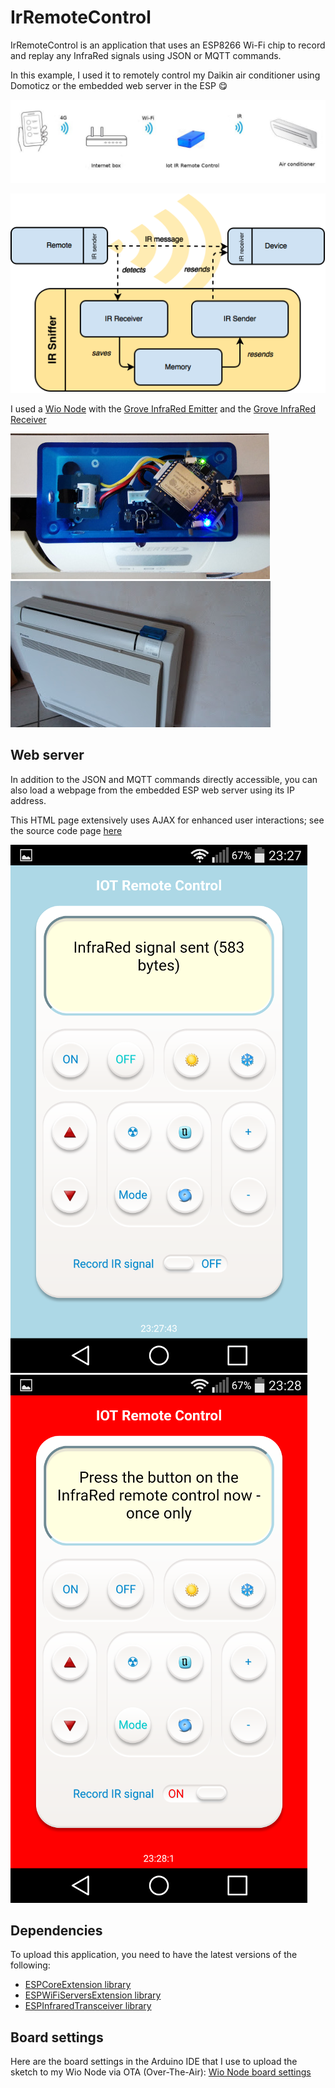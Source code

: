 # IrRemoteControl

IrRemoteControl is an application that uses an ESP8266 Wi-Fi chip to record and replay any InfraRed signals using JSON or MQTT commands.

In this example, I used it to remotely control my Daikin air conditioner using Domoticz or the embedded web server in the ESP :yum:

![Web remote control](https://github.com/gerald-guiony/ESPInfraredTransceiver/blob/master/examples/IrRemoteControl/doc/img/Iot_remote.JPG)

![InfraRed sniffer](https://github.com/gerald-guiony/ESPInfraredTransceiver/blob/master/examples/IrRemoteControl/doc/img/ir-sniffer-1.png)

I used a [Wio Node](https://wiki.seeedstudio.com/Wio_Node/) with the [Grove InfraRed Emitter](https://wiki.seeedstudio.com/Grove-Infrared_Emitter/) 
and the [Grove InfraRed Receiver](https://wiki.seeedstudio.com/Grove-Infrared_Receiver/)

![Board](https://github.com/gerald-guiony/ESPInfraredTransceiver/blob/master/examples/IrRemoteControl/doc/img/IR-board.jpg)
![Daikin](https://github.com/gerald-guiony/ESPInfraredTransceiver/blob/master/examples/IrRemoteControl/doc/img/Daikin.jpg)

## Web server

In addition to the JSON and MQTT commands directly accessible, you can also load a webpage from the embedded ESP web server using its IP address.

This HTML page extensively uses AJAX for enhanced user interactions; see the source code page [here](https://github.com/gerald-guiony/ESPInfraredTransceiver/blob/master/examples/IrRemoteControl/doc/html/WebServer.html)

![Send IR signal](https://github.com/gerald-guiony/ESPInfraredTransceiver/blob/master/examples/IrRemoteControl/doc/img/IR-send.png)
![Record IR signal](https://github.com/gerald-guiony/ESPInfraredTransceiver/blob/master/examples/IrRemoteControl/doc/img/IR-record.png) 

## Dependencies

To upload this application, you need to have the latest versions of the following:
* [ESPCoreExtension library](https://github.com/gerald-guiony/ESPCoreExtension)
* [ESPWiFiServersExtension library](https://github.com/gerald-guiony/ESPWiFiServersExtension)
* [ESPInfraredTransceiver library](https://github.com/gerald-guiony/ESPInfraredTransceiver)

## Board settings

Here are the board settings in the Arduino IDE that I use to upload the sketch to my Wio Node via OTA (Over-The-Air): [Wio Node board settings](https://github.com/gerald-guiony/ESPInfraredTransceiver/blob/master/examples/IrRemoteControl/doc/WioNodeBoardSettings.png)
